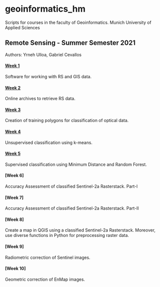# geoinformatics_hm
Scripts for courses in the faculty of Geoinformatics. Munich University of Applied Sciences

## Remote Sensing - Summer Semester 2021
Authors: Yrneh Ulloa, Gabriel Cevallos

#### [Week 1](https://mybinder.org/v2/gh/yzut-ydv/geoinformatics_hm/HEAD?filepath=jupyter_notebooks%2Fpractice1_fe1.ipynb)
Software for working with RS and GIS data. 

#### [Week 2](https://mybinder.org/v2/gh/yzut-ydv/geoinformatics_hm/HEAD?filepath=jupyter_notebooks%2Fpractice2_fe1.ipynb)
Online archives to retrieve RS data.

#### [Week 3](https://mybinder.org/v2/gh/yzut-ydv/geoinformatics_hm/HEAD?filepath=jupyter_notebooks%2Fpractice3_fe1.ipynb)
Creation of training polygons for classification of optical data.

#### [Week 4](https://mybinder.org/v2/gh/yzut-ydv/geoinformatics_hm/HEAD?filepath=jupyter_notebooks%2Fpractice4_fe1.ipynb)
Unsupervised classification using k-means.

#### [Week 5](https://mybinder.org/v2/gh/yzut-ydv/geoinformatics_hm/HEAD?filepath=jupyter_notebooks%2Fpractice5_fe1.ipynb)
Supervised classification using Minimum Distance and Random Forest.

#### [Week 6]
Accuracy Assessment of classified Sentinel-2a Rasterstack. Part-I

#### [Week 7]
Accuracy Assessment of classified Sentinel-2a Rasterstack. Part-II

#### [Week 8]
Create a map in QGIS using a classified Sentinel-2a Rasterstack. Moreover, use diverse functions in Python for preprocessing raster data.

#### [Week 9]
Radiometric correction of Sentinel images. 

#### [Week 10]
Geometric correction of EnMap images. 
